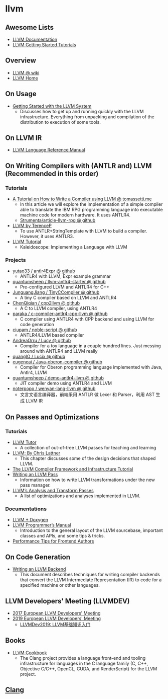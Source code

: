 # llvm

## Awesome Lists
- [LLVM Documentation](https://llvm.org/docs/index.html)
- [LLVM Getting Started Tutorials](https://llvm.org/docs/GettingStartedTutorials.html)

## Overview
- [LLVM @ wiki](https://en.wikipedia.org/wiki/LLVM)
- [LLVM Home](https://llvm.org/)

## On Usage
- [Getting Started with the LLVM System](https://llvm.org/docs/GettingStarted.html)
  - Discusses how to get up and running quickly with the LLVM infrastructure. Everything from unpacking and compilation of the distribution to execution of some tools.

## On LLVM IR
- [LLVM Language Reference Manual](https://llvm.org/docs/LangRef.html)

## On Writing Compilers with (ANTLR and) LLVM (Recommended in this order)

### Tutorials
- [A Tutorial on How to Write a Compiler using LLVM @ tomassetti.me](https://tomassetti.me/a-tutorial-on-how-to-write-a-compiler-using-llvm/)
  - In this article we will explore the implementation of a simple compiler able to translate the IBM RPG programming language into executable machine code for modern hardware. It uses ANTLR4.
  - [Strumenta/article-llvm-rpg @ github](https://github.com/Strumenta/article-llvm-rpg)
- [LLVM by TerenceP](https://theantlrguy.atlassian.net/wiki/spaces/ANTLR3/pages/2687062/LLVM)
  - To use ANTLR+StringTemplate with LLVM to build a compiler. However, it uses ANTLR3.
- [LLVM Tutorial](https://llvm.org/docs/tutorial/)
  - Kaleidoscope: Implementing a Language with LLVM
### Projects
- [yutao33 / antlr4Expr @ github](https://github.com/yutao33/antlr4Expr)
  - ANTLR4 with LLVM, Expr example grammar
- [quantumsheep / llvm-antlr4-starter @ github](https://github.com/quantumsheep/llvm-antlr4-starter)
  - Pre-configured LLVM and ANTLR4 for C++
- [JunguangJiang / TinyCCompiler @ github](https://github.com/JunguangJiang/TinyCCompiler)
  - A tiny C compiler based on LLVM and ANTLR4
- [ChenQiqian / cpp2llvm @ github](https://github.com/ChenQiqian/cpp2llvm)
  - A C to LLVM compiler, using ANTLR4
- [paraka / c-compiler-antlr4-cpp-llvm @ github](https://github.com/paraka/c-compiler-antlr4-cpp-llvm)
  - C compiler using ANTLR4 with CPP backend and using LLVM for code generation
- [ciupam / noble-script @ github](https://github.com/ciupam/noble-script)
  - ANTLR4/LLVM based compiler
- [AndreaOrru / Lucy @ github](https://github.com/AndreaOrru/Lucy)
  - Compiler for a toy language in a couple hundred lines. Just messing around with ANTLR4 and LLVM really
- [quangIO / Lucix @ github](https://github.com/quangIO/Lucix)
- [eugeneai / Java-oberon-compiler @ github](https://github.com/eugeneai/Java-oberon-compiler)
  - Compiler for Oberon programming language implemented with Java, Antlr4, LLVM
- [quantumsheep / demo-antlr4-llvm @ github](https://github.com/quantumsheep/demo-antlr4-llvm)
  - JIT compiler demo using ANTLR4 and LLVM
- [noterpopo / wenyan-lang-llvm @ github](https://github.com/noterpopo/wenyan-lang-llvm)
  - 文言文语言编译器，前端采用 ANTLR 做 Lexer 和 Parser，利用 AST 生成 LLVM IR

## On Passes and Optimizations

### Tutorials
- [LLVM Tutor](https://github.com/banach-space/llvm-tutor)
  - A collection of out-of-tree LLVM passes for teaching and learning
- [LLVM; By Chris Lattner](http://www.aosabook.org/en/llvm.html)
  - This chapter discusses some of the design decisions that shaped LLVM.
- [The LLVM Compiler Framework and Infrastructure Tutorial](https://llvm.org/pubs/2004-09-22-LCPCLLVMTutorial.html)
- [Writing an LLVM Pass](https://llvm.org/docs/WritingAnLLVMPass.html)
  - Information on how to write LLVM transformations under the new pass manager.
- [LLVM’s Analysis and Transform Passes](https://llvm.org/docs/Passes.html)
  - A list of optimizations and analyses implemented in LLVM.

### Documentations
- [LLVM + Doxygen](https://llvm.org/doxygen/)
- [LLVM Programmer’s Manual](https://llvm.org/docs/ProgrammersManual.html)
  - Introduction to the general layout of the LLVM sourcebase, important classes and APIs, and some tips & tricks.
- [Performance Tips for Frontend Authors](https://llvm.org/docs/Frontend/PerformanceTips.html)

## On Code Generation
- [Writing an LLVM Backend](https://llvm.org/docs/WritingAnLLVMBackend.html)
  - This document describes techniques for writing compiler backends that convert the LLVM Intermediate Representation (IR) to code for a specified machine or other languages.
## LLVM Developers' Meeting (LLVMDEV)
- [2017 European LLVM Developers' Meeting](https://eurollvm2017.sched.com/)
- [2019 European LLVM Developers' Meeting](https://eurollvm2019.sched.com/)
  - [LLVMDev2019: LLVM基础知识入门](https://www.bilibili.com/video/BV1Pf4y117S7?share_source=copy_web)

## Books
- [LLVM Cookbook](../../books/LLVM%20Cookbook.pdf)
  - The Clang project provides a language front-end and tooling infrastructure for languages in the C language family (C, C++, Objective C/C++, OpenCL, CUDA, and RenderScript) for the LLVM project.

## [Clang](../clang/)